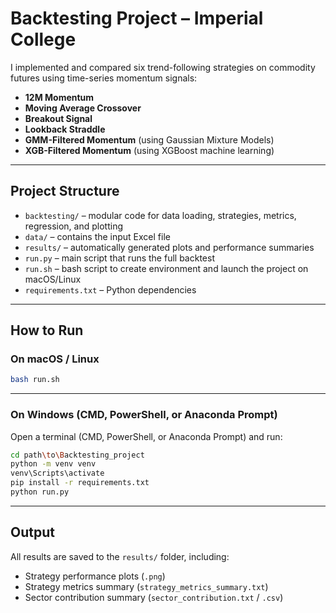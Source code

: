 #  Backtesting Project – Imperial College

I implemented and compared six trend-following strategies on commodity futures using time-series momentum signals:

- **12M Momentum**
- **Moving Average Crossover**
- **Breakout Signal**
- **Lookback Straddle**
- **GMM-Filtered Momentum** (using Gaussian Mixture Models)
- **XGB-Filtered Momentum** (using XGBoost machine learning)

---

##  Project Structure

- `backtesting/` – modular code for data loading, strategies, metrics, regression, and plotting  
- `data/` – contains the input Excel file  
- `results/` – automatically generated plots and performance summaries  
- `run.py` – main script that runs the full backtest  
- `run.sh` – bash script to create environment and launch the project on macOS/Linux  
- `requirements.txt` – Python dependencies

---

## How to Run

###  On macOS / Linux

```bash
bash run.sh
```

---

### On Windows (CMD, PowerShell, or Anaconda Prompt)

Open a terminal (CMD, PowerShell, or Anaconda Prompt) and run:

```bash
cd path\to\Backtesting_project
python -m venv venv
venv\Scripts\activate
pip install -r requirements.txt
python run.py
```

---

## Output

All results are saved to the `results/` folder, including:

- Strategy performance plots (`.png`)  
- Strategy metrics summary (`strategy_metrics_summary.txt`)  
-  Sector contribution summary (`sector_contribution.txt` / `.csv`)
